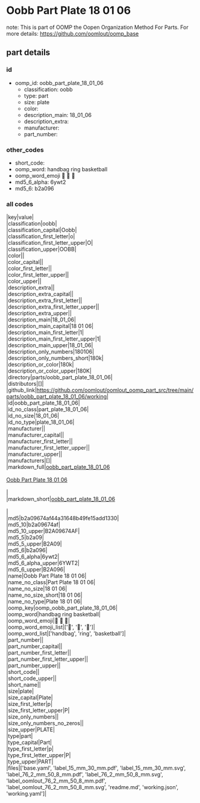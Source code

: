 # Oobb Part Plate 18 01 06  

note: This is part of OOMP the Oopen Organization Method For Parts. For more details: https://github.com/oomlout/oomp_base

##  part details





### id
* oomp_id: oobb_part_plate_18_01_06
  * classification: oobb
  * type: part
  * size: plate
  * color: 
  * description_main: 18_01_06
  * description_extra: 
  * manufacturer: 
  * part_number: 

### other_codes
* short_code: 
* oomp_word: handbag ring basketball
* oomp_word_emoji :handbag: :ring: :basketball:
* md5_6_alpha: 6ywt2
* md5_6: b2a096

### all codes 
|key|value|  
|classification|oobb|  
|classification_capital|Oobb|  
|classification_first_letter|o|  
|classification_first_letter_upper|O|  
|classification_upper|OOBB|  
|color||  
|color_capital||  
|color_first_letter||  
|color_first_letter_upper||  
|color_upper||  
|description_extra||  
|description_extra_capital||  
|description_extra_first_letter||  
|description_extra_first_letter_upper||  
|description_extra_upper||  
|description_main|18_01_06|  
|description_main_capital|18 01 06|  
|description_main_first_letter|1|  
|description_main_first_letter_upper|1|  
|description_main_upper|18_01_06|  
|description_only_numbers|180106|  
|description_only_numbers_short|180k|  
|description_or_color|180k|  
|description_or_color_upper|180K|  
|directory|parts/oobb_part_plate_18_01_06|  
|distributors|[]|  
|github_link|https://github.com/oomlout/oomlout_oomp_part_src/tree/main/parts/oobb_part_plate_18_01_06/working|  
|id|oobb_part_plate_18_01_06|  
|id_no_class|part_plate_18_01_06|  
|id_no_size|18_01_06|  
|id_no_type|plate_18_01_06|  
|manufacturer||  
|manufacturer_capital||  
|manufacturer_first_letter||  
|manufacturer_first_letter_upper||  
|manufacturer_upper||  
|manufacturers|[]|  
|markdown_full|[oobb_part_plate_18_01_06](https://github.com/oomlout/oomlout_oomp_part_src/tree/main/parts/oobb_part_plate_18_01_06/working)<br>[](https://github.com/oomlout/oomlout_oomp_part_src/tree/main/parts/oobb_part_plate_18_01_06/working)<br>[Oobb Part Plate 18 01 06](https://github.com/oomlout/oomlout_oomp_part_src/tree/main/parts/oobb_part_plate_18_01_06/working)<br><br>|  
|markdown_short|[oobb_part_plate_18_01_06](https://github.com/oomlout/oomlout_oomp_part_src/tree/main/parts/oobb_part_plate_18_01_06/working)<br><br>|  
|md5|b2a09674af44a31648b49fe15add1330|  
|md5_10|b2a09674af|  
|md5_10_upper|B2A09674AF|  
|md5_5|b2a09|  
|md5_5_upper|B2A09|  
|md5_6|b2a096|  
|md5_6_alpha|6ywt2|  
|md5_6_alpha_upper|6YWT2|  
|md5_6_upper|B2A096|  
|name|Oobb Part Plate 18 01 06|  
|name_no_class|Part Plate 18 01 06|  
|name_no_size|18 01 06|  
|name_no_size_short|18 01 06|  
|name_no_type|Plate 18 01 06|  
|oomp_key|oomp_oobb_part_plate_18_01_06|  
|oomp_word|handbag ring basketball|  
|oomp_word_emoji|:handbag: :ring: :basketball:|  
|oomp_word_emoji_list|[':handbag:', ':ring:', ':basketball:']|  
|oomp_word_list|['handbag', 'ring', 'basketball']|  
|part_number||  
|part_number_capital||  
|part_number_first_letter||  
|part_number_first_letter_upper||  
|part_number_upper||  
|short_code||  
|short_code_upper||  
|short_name||  
|size|plate|  
|size_capital|Plate|  
|size_first_letter|p|  
|size_first_letter_upper|P|  
|size_only_numbers||  
|size_only_numbers_no_zeros||  
|size_upper|PLATE|  
|type|part|  
|type_capital|Part|  
|type_first_letter|p|  
|type_first_letter_upper|P|  
|type_upper|PART|  
|files|['base.yaml', 'label_15_mm_30_mm.pdf', 'label_15_mm_30_mm.svg', 'label_76_2_mm_50_8_mm.pdf', 'label_76_2_mm_50_8_mm.svg', 'label_oomlout_76_2_mm_50_8_mm.pdf', 'label_oomlout_76_2_mm_50_8_mm.svg', 'readme.md', 'working.json', 'working.yaml']|  
